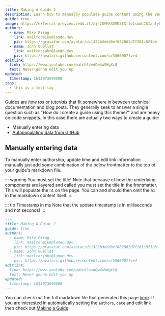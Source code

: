 ```yaml
---
title: Making A Guide 2
description: Learn how to manually populate guide content using the VuePress 2 Default Theme Plus.
guide: true
image: https://external-preview.redd.it/mj-2SFKKXAMK3tXrlo1smwLCSIantySqxSgfgMoJH2U.jpg?width=640&crop=smart&auto=webp&s=4f983b744fba16877e80218131a917b92904af26
authors:
  - name: Mike Pirog
    link: mailto:mike@lando.dev
    pic: https://gravatar.com/avatar/dc1322b3ddd0ef682862d7f281c821bb
  - name: John Ouellet
    link: mailto:john@lando.dev
    pic: https://avatars.githubusercontent.com/u/5560907?v=4
editlink:
  link: https://www.youtube.com/watch?v=dQw4w9WgXcQ
  text: Never gonna edit you up
updated:
  timestamp: 1613073690000
tags:
  - this is a test tag
---
```


Guides are _how tos_ or _tutorials_ that fit somewhere in between technical documentation and blog posts. They generally
seek to answer a single question such as "How do I create a guide using this theme?" and are heavy on code snippets. In this case there are actually two ways to create a guide:

* Manually entering data
* [Autopopulating data from GitHub](./making-a-guide.html)

## Manually entering data

To manually enter authorship, update time and edit link information manually just add some combination of the below frontmatter to the top of your guide's markdown file.

::: warning You must set the title!
Note that because of how the underlying components are layered and called you must set the title in the frontmatter. This will populate the `h1` on the page. You can and should then omit the `h1` in the markdown content itself.
:::

::: tip Timestamp in ms
Note that the update timestamp is in milliseconds and not seconds!
:::

```md
---
title: Making A Guide 2
guide: true
authors:
  - name: Mike Pirog
    link: mailto:mike@lando.dev
    pic: https://gravatar.com/avatar/dc1322b3ddd0ef682862d7f281c821bb
  - name: John Ouellet
    link: mailto:john@lando.dev
    pic: https://avatars.githubusercontent.com/u/5560907?v=4
editlink:
  link: https://www.youtube.com/watch?v=dQw4w9WgXcQ
  text: Never gonna edit you up
updated:
  timestamp: 1613073690000
---
```

You can check out the full markdown file that generated this page [here](https://github.com/lando/vuepress-theme-default-plus/blob/main/docs/making-a-guide-2.html). If you are interested in automatically setting the `authors`, `date` and edit link then check out [Making a Guide](./making-a-guide.html)
